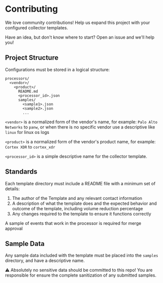 # Contributing 

We love community contributions! Help us expand this project with your configured collector templates.

Have an idea, but don't know where to start? Open an issue and we'll help you!

## Project Structure

Configurations must be stored in a logical structure:

```text
processors/
  <vendor>/
    <product>/
      README.md
      <processor_id>.json
      samples/
        <sample1>.json
        <sample2>.json
        ...
```

`<vendor>` is a normalized form of the vendor's name, for example: `Palo Alto Networks` to `panw`, or when there is no specific vendor use a descriptive like `linux` for linux os logs

`<product>` is a normalized form of the vendor's product name, for example: `Cortex XDR` to `cortex_xdr`

`<processor_id>` is a simple descriptive name for the collector template.

## Standards

Each template directory must include a README file with a minimum set of details:

1. The author of the Template and any relevant contact information
2. A description of what the template does and the expected behavior and outcome of the template, including volume reduction percentage
3. Any changes required to the template to ensure it functions correctly

A sample of events that work in the processor is required for merge approval


## Sample Data

Any sample data included with the template must be placed into the `samples` directory, and have a descriptive name.

⚠️ Absolutely no sensitive data should be committed to this repo! You are responsible for ensure the complete sanitization of any submitted samples.
